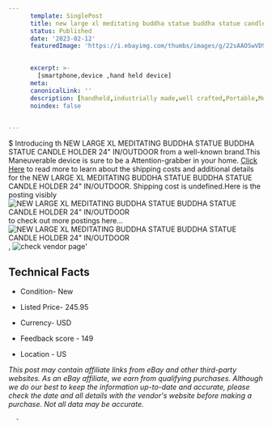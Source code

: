 ```yaml
---
      template: SinglePost
      title: new large xl meditating buddha statue buddha statue candle holder 24 in outdoor
      status: Published
      date: '2023-02-12'
      featuredImage: 'https://i.ebayimg.com/thumbs/images/g/22sAAOSwVD9gEDi~/s-l225.jpg'
       

      excerpt: >-
        [smartphone,device ,hand held device]
      meta:
      canonicalLink: ''
      description: [handheld,industrially made,well crafted,Portable,Mobile,Compact,Convenient,Lightweight,Maneuverable,Man-portable,Miniature,Carriable,Hand-held,Light,Holdable,Transportable,Mobile device,Pocket-sized,On-the-go,Wireless,Cordless,Compact size,Convenient size, smartphone,device ,hand held device]
      noindex: false
      

---
```

$
      Introducing th NEW LARGE XL MEDITATING BUDDHA STATUE BUDDHA STATUE CANDLE HOLDER 24" IN/OUTDOOR from a well-known brand.This Maneuverable device  is sure to be a Attention-grabber in your home. [Click Here](https://www.ebay.com/itm/254475607643?hash=item3b3fed9e5b%3Ag%3A22sAAOSwVD9gEDi%7E&mkevt=1&mkcid=1&mkrid=711-53200-19255-0&campid=%253CePNCampaignId%253E&customid=%253CreferenceId%253E&toolid=10049) to read more to learn about the shipping costs and additional details for the NEW LARGE XL MEDITATING BUDDHA STATUE BUDDHA STATUE CANDLE HOLDER 24" IN/OUTDOOR. Shipping cost is undefined.Here is the posting visibly ![NEW LARGE XL MEDITATING BUDDHA STATUE BUDDHA STATUE CANDLE HOLDER 24" IN/OUTDOOR](https://i.ebayimg.com/thumbs/images/g/22sAAOSwVD9gEDi~/s-l225.jpg) to check out more postings here... ![NEW LARGE XL MEDITATING BUDDHA STATUE BUDDHA STATUE CANDLE HOLDER 24" IN/OUTDOOR](https://i.ebayimg.com/images/g/22sAAOSwVD9gEDi~/s-l1600.jpg), ![check vendor page](https://origin-galleryplus.ebayimg.com/ws/web/254475607643_2_0_1/225x225.jpg,https://origin-galleryplus.ebayimg.com/ws/web/254475607643_3_0_1/225x225.jpg,https://origin-galleryplus.ebayimg.com/ws/web/254475607643_4_0_1/225x225.jpg,https://origin-galleryplus.ebayimg.com/ws/web/254475607643_5_0_1/225x225.jpg,https://origin-galleryplus.ebayimg.com/ws/web/254475607643_6_0_1/225x225.jpg,https://origin-galleryplus.ebayimg.com/ws/web/254475607643_7_0_1/225x225.jpg,https://origin-galleryplus.ebayimg.com/ws/web/254475607643_8_0_1/225x225.jpg,https://origin-galleryplus.ebayimg.com/ws/web/254475607643_9_0_1/225x225.jpg,https://origin-galleryplus.ebayimg.com/ws/web/254475607643_10_0_1/225x225.jpg)'

      

 ## Technical Facts 



     
      

 - Condition- New 


      

 - Listed Price- 245.95 


      

 - Currency- USD 


      

 - Feedback score - 149 


      

 - Location - US 


      
      

 *_This post may contain affiliate links from eBay and other third-party websites. As an eBay affiliate, we earn from qualifying purchases. Although we do our best to keep the information up-to-date and accurate, please check the date and all details with the vendor's website before making a purchase. Not all data may be accurate._*




      -
